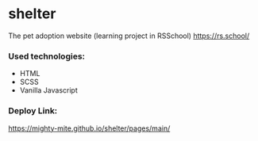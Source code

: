 # shelter

The pet adoption website
(learning project in RSSchool)
https://rs.school/

### Used technologies:

- HTML
- SCSS
- Vanilla Javascript

### Deploy Link:

https://mighty-mite.github.io/shelter/pages/main/
